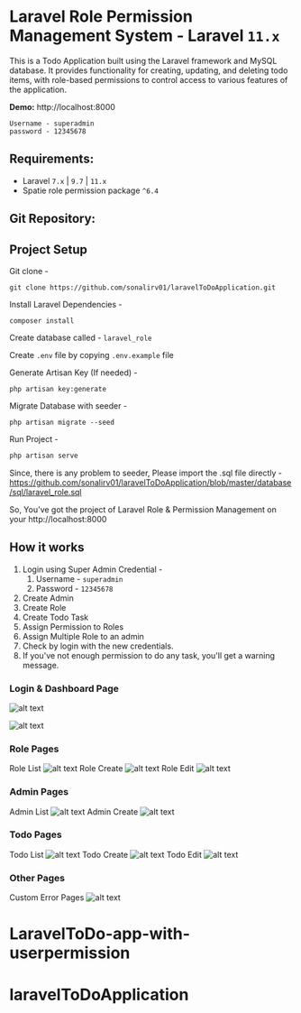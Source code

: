 # Laravel Role Permission Management System - Laravel `11.x`

This is a Todo Application built using the Laravel framework and MySQL database. It provides functionality for creating, updating, and deleting todo items, with role-based permissions to control access to various features of the application.



**Demo:** http://localhost:8000
```
Username - superadmin
password - 12345678
```

## Requirements:
- Laravel `7.x` | `9.7` | `11.x`
- Spatie role permission package  `^6.4`

## Git Repository:

## Project Setup
Git clone -
```console
git clone https://github.com/sonalirv01/laravelToDoApplication.git
```

Install Laravel Dependencies -
```console
composer install
```

Create database called - `laravel_role`

Create `.env` file by copying `.env.example` file

Generate Artisan Key (If needed) -
```console
php artisan key:generate
```

Migrate Database with seeder -
```console
php artisan migrate --seed
```

Run Project -
```php
php artisan serve
```

Since, there is any problem to seeder, Please import the .sql file directly - https://github.com/sonalirv01/laravelToDoApplication/blob/master/database/sql/laravel_role.sql

So, You've got the project of Laravel Role & Permission Management on your http://localhost:8000

## How it works
1. Login using Super Admin Credential -
    1. Username - `superadmin`
    1. Password - `12345678`
2. Create Admin
3. Create Role
4. Create Todo Task
5. Assign Permission to Roles
6. Assign Multiple Role to an admin
7. Check by login with the new credentials.
8. If you've not enough permission to do any task, you'll get a warning message.


### Login & Dashboard Page
![alt text](public/backend/assets/images/overview-img/login-page.png)


![alt text](public/backend/assets/images/overview-img/dashboard.png)

### Role Pages
Role List
![alt text](public/backend/assets/images/overview-img/role-list-page.png)
Role Create
![alt text](public/backend/assets/images/overview-img/role-create-page.png)
Role Edit
![alt text](public/backend/assets/images/overview-img/role-edit-page.png)

### Admin Pages
Admin List
![alt text](public/backend/assets/images/overview-img/user-list-page.png)
Admin Create
![alt text](public/backend/assets/images/overview-img/admin-user-edit.png)

### Todo Pages
Todo List
![alt text](public/backend/assets/images/overview-img/Todo-list-page.png)
Todo Create
![alt text](public/backend/assets/images/overview-img/create-Todo-page.png)
Todo Edit
![alt text](public/backend/assets/images/overview-img/edit-Todo-page.png)

### Other Pages
Custom Error Pages
![alt text](public/backend/assets/images/overview-img/custom-error-page.png)




# LaravelToDo-app-with-userpermission
# laravelToDoApplication
